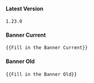 #### Latest Version

```
1.23.0
```

#### Banner Current

```
{{Fill in the Banner Current}}
```

#### Banner Old

```
{{Fill in the Banner Old}}
```
